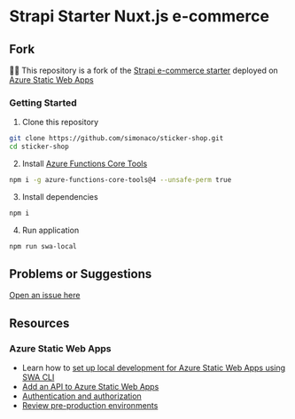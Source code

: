 # Strapi Starter Nuxt.js e-commerce

## Fork

🙋🏼 This repository is a fork of the [Strapi e-commerce starter](https://strapi.io/blog/strapi-starter-nuxt-js-e-commerce) deployed on [Azure Static Web Apps](https://docs.microsoft.com/azure/static-web-apps/deploy-nuxtjs) 

### Getting Started 

1. Clone this repository 

```sh
git clone https://github.com/simonaco/sticker-shop.git
cd sticker-shop
```

2. Install [Azure Functions Core Tools](https://github.com/Azure/azure-functions-core-tools)

```sh
npm i -g azure-functions-core-tools@4 --unsafe-perm true
```

3. Install dependencies

```sh
npm i
```

4. Run application

```sh
npm run swa-local
```

## Problems or Suggestions

[Open an issue here](https://github.com/simonaco/sticker-shop/issues)

## Resources

### Azure Static Web Apps

- Learn how to [set up local development for Azure Static Web Apps using SWA CLI](https://docs.microsoft.com/azure/static-web-apps/local-development)
- [Add an API to Azure Static Web Apps](https://docs.microsoft.com/azure/static-web-apps/add-api)
- [Authentication and authorization](https://docs.microsoft.com/azure/static-web-apps/authentication-authorization)
- [Review pre-production environments](https://docs.microsoft.com/azure/static-web-apps/review-publish-pull-requests)






